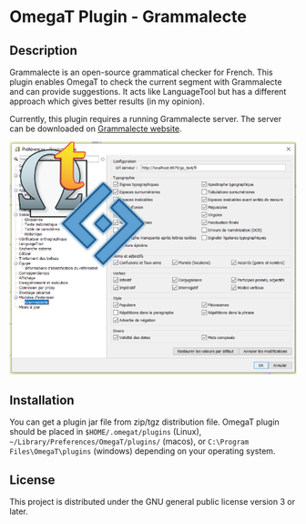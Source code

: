 # OmegaT Plugin - Grammalecte

## Description

Grammalecte is an open-source grammatical checker for French. This plugin enables OmegaT to check the current segment with Grammalecte and can provide suggestions. It acts like LanguageTool but has a different approach which gives better results (in my opinion).

Currently, this plugin requires a running Grammalecte server. The server can be downloaded on [Grammalecte website](https://grammalecte.net/grammalecte/zip/Grammalecte-fr-v1.5.0.zip). 

![screenshot](https://raw.githubusercontent.com/briacp/omegat-plugin-grammalecte/master/omegat-plugin-grammalecte.png)


## Installation

You can get a plugin jar file from zip/tgz distribution file.
OmegaT plugin should be placed in `$HOME/.omegat/plugins` (Linux), `~/Library/Preferences/OmegaT/plugins/` (macos), or `C:\Program Files\OmegaT\plugins` (windows)
depending on your operating system.

## License

This project is distributed under the GNU general public license version 3 or later.
